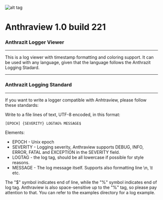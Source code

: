 ![alt tag](http://i.imgur.com/GMcpCQE.png)

# Anthraview 1.0 build 221
### Anthrazit Logger Viewer

---

This is a log viewer with timestamp formatting and
coloring support. It can be used with any language, 
given that the language follows the Anthrazit Logging 
Stadard.

---

### Anthrazit Logging Standard
---
If you want to write a logger compatible with 
Anhtraview, please follow these standards:

Write to a file lines of text, UTF-8 encoded, 
in this format:

```
[EPOCH] {SEVERITY} LOGTAG% MESSAGE$
```

Elements:
 * EPOCH - Unix epoch
 * SEVERITY - Logging severity, Anthraview supports
DEBUG, INFO, ERROR, FATAL and EXCEPTION in the 
SEVERITY field.
 * LOGTAG - the log tag, should be all lowercase if
possible for style reasons.
 * MESSAGE - The log message itself. Supports also 
formatting line \n, \t etc.

The "$" symbol indicates end of line, while the 
"%" symbol indicates end of log tag. Anthraview
is also space-sensitive up to the "%" tag, so please
pay attention to that. You can refer to the examples
directory for a log example.
